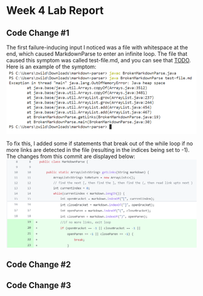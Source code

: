 # Week 4 Lab Report
## Code Change #1
The first failure-inducing input I noticed was a file with whitespace at the end, which caused MarkdownParse to enter an infinite loop. The file that caused this symptom was called test-file.md, and you can see that [TODO](). Here is an example of the symptom:
![Image2](week4pic2.PNG)

To fix this, I added some if statements that break out of the while loop if no more links are detected in the file (resulting in the indices being set to -1). The changes from this commit are displayed below:
![Image1](week4pic1.PNG)

## Code Change #2


## Code Change #3
